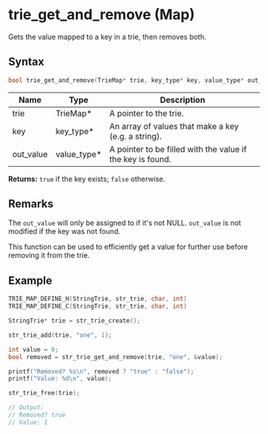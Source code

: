 # trie_get_and_remove (Map)

Gets the value mapped to a key in a trie, then removes both.

## Syntax

```c
bool trie_get_and_remove(TrieMap* trie, key_type* key, value_type* out_value);
```

| Name | Type | Description |
| --- | --- | --- |
| trie | TrieMap* | A pointer to the trie. |
| key | key_type* | An array of values that make a key (e.g. a string). |
| out_value | value_type* | A pointer to be filled with the value if the key is found. |

**Returns:** `true` if the key exists; `false` otherwise.

## Remarks

The `out_value` will only be assigned to if it's not NULL. `out_value` is not modified if the key was not found.

This function can be used to efficiently get a value for further use before removing it from the trie.

## Example

```c
TRIE_MAP_DEFINE_H(StringTrie, str_trie, char, int)
TRIE_MAP_DEFINE_C(StringTrie, str_trie, char, int)

StringTrie* trie = str_trie_create();

str_trie_add(trie, "one", 1);

int value = 0;
bool removed = str_trie_get_and_remove(trie, "one", &value);

printf("Removed? %s\n", removed ? "true" : "false");
printf("Value: %d\n", value);

str_trie_free(trie);

// Output:
// Removed? true
// Value: 1
```